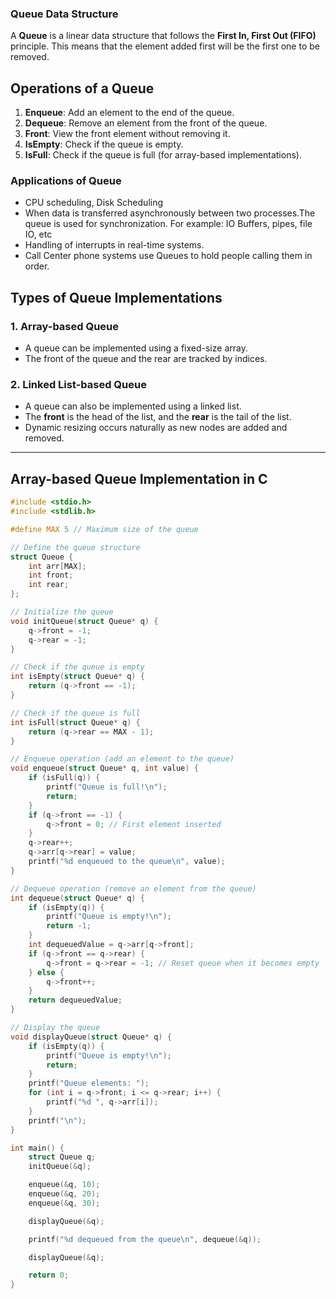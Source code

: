 ### Queue Data Structure

A **Queue** is a linear data structure that follows the **First In, First Out (FIFO)** principle. This means that the element added first will be the first one to be removed.

## Operations of a Queue
1. **Enqueue**: Add an element to the end of the queue.
2. **Dequeue**: Remove an element from the front of the queue.
3. **Front**: View the front element without removing it.
4. **IsEmpty**: Check if the queue is empty.
5. **IsFull**: Check if the queue is full (for array-based implementations).

### Applications of Queue

- CPU scheduling, Disk Scheduling
- When data is transferred asynchronously between two processes.The queue is used for synchronization. For example: IO Buffers, pipes, file IO, etc
- Handling of interrupts in real-time systems.
- Call Center phone systems use Queues to hold people calling them in order.

## Types of Queue Implementations

### 1. **Array-based Queue**
- A queue can be implemented using a fixed-size array.
- The front of the queue and the rear are tracked by indices.

### 2. **Linked List-based Queue**
- A queue can also be implemented using a linked list.
- The **front** is the head of the list, and the **rear** is the tail of the list.
- Dynamic resizing occurs naturally as new nodes are added and removed.

---

## Array-based Queue Implementation in C

```c
#include <stdio.h>
#include <stdlib.h>

#define MAX 5 // Maximum size of the queue

// Define the queue structure
struct Queue {
    int arr[MAX];
    int front;
    int rear;
};

// Initialize the queue
void initQueue(struct Queue* q) {
    q->front = -1;
    q->rear = -1;
}

// Check if the queue is empty
int isEmpty(struct Queue* q) {
    return (q->front == -1);
}

// Check if the queue is full
int isFull(struct Queue* q) {
    return (q->rear == MAX - 1);
}

// Enqueue operation (add an element to the queue)
void enqueue(struct Queue* q, int value) {
    if (isFull(q)) {
        printf("Queue is full!\n");
        return;
    }
    if (q->front == -1) {
        q->front = 0; // First element inserted
    }
    q->rear++;
    q->arr[q->rear] = value;
    printf("%d enqueued to the queue\n", value);
}

// Dequeue operation (remove an element from the queue)
int dequeue(struct Queue* q) {
    if (isEmpty(q)) {
        printf("Queue is empty!\n");
        return -1;
    }
    int dequeuedValue = q->arr[q->front];
    if (q->front == q->rear) {
        q->front = q->rear = -1; // Reset queue when it becomes empty
    } else {
        q->front++;
    }
    return dequeuedValue;
}

// Display the queue
void displayQueue(struct Queue* q) {
    if (isEmpty(q)) {
        printf("Queue is empty!\n");
        return;
    }
    printf("Queue elements: ");
    for (int i = q->front; i <= q->rear; i++) {
        printf("%d ", q->arr[i]);
    }
    printf("\n");
}

int main() {
    struct Queue q;
    initQueue(&q);

    enqueue(&q, 10);
    enqueue(&q, 20);
    enqueue(&q, 30);

    displayQueue(&q);

    printf("%d dequeued from the queue\n", dequeue(&q));

    displayQueue(&q);

    return 0;
}
